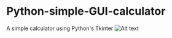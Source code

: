 # Python-simple-GUI-calculator
A simple calculator using Python's Tkinter
<img src="calc_img2.jpg" alt="Alt text" title="Optional title">




